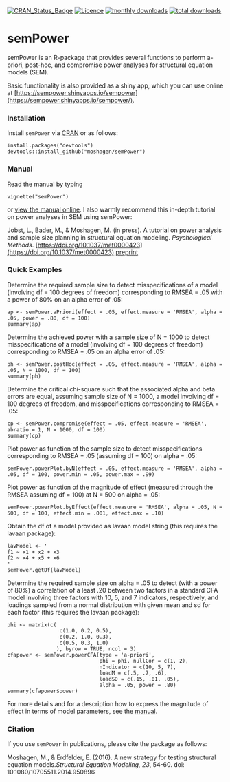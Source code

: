 [![CRAN_Status_Badge](https://www.r-pkg.org/badges/version/semPower)](https://www.r-pkg.org/badges/version/semPower)
[![Licence](https://img.shields.io/badge/licence-GPL--2-green.svg)](https://www.gnu.org/licenses/old-licenses/gpl-2.0.html)
[![monthly downloads](https://cranlogs.r-pkg.org:443/badges/semPower)](https://cranlogs.r-pkg.org:443/badges/semPower)
[![total downloads](https://cranlogs.r-pkg.org:443/badges/grand-total/semPower)](https://cranlogs.r-pkg.org:443/badges/grand-total/semPower)

semPower
=====

semPower is an R-package that provides several functions to perform a-priori, post-hoc, and compromise power analyses for structural equation models (SEM). 

Basic functionality is also provided as a shiny app, which you can use online at [https://sempower.shinyapps.io/sempower](https://sempower.shinyapps.io/sempower/).

### Installation

Install `semPower` via [CRAN](https://CRAN.R-project.org/package=semPower) or as follows:
```
install.packages("devtools")
devtools::install_github("moshagen/semPower")
```

### Manual

Read the manual by typing
```
vignette("semPower")
```
or [view the manual online](https://github.com/moshagen/semPower/blob/master/vignettes/semPower.pdf). I also warmly recommend this in-depth tutorial on power analyses in SEM using semPower:

Jobst, L., Bader, M., & Moshagen, M. (in press). A tutorial on power analysis and sample size planning in structural equation modeling. *Psychological Methods*. [https://doi.org/10.1037/met0000423](https://doi.org/10.1037/met0000423)  [preprint](https://github.com/moshagen/semPower/blob/master/vignettes/semPowerTutorial.pdf)
 

### Quick Examples

Determine the required sample size to detect misspecifications of a model (involving df = 100 degrees of freedom) corresponding to RMSEA = .05 with a power of 80% on an alpha error of .05:

```
ap <- semPower.aPriori(effect = .05, effect.measure = 'RMSEA', alpha = .05, power = .80, df = 100)
summary(ap)
```

Determine the achieved power with a sample size of N = 1000 to detect misspecifications of a model (involving df = 100 degrees of freedom) corresponding to RMSEA = .05 on an alpha error of .05:

```
ph <- semPower.postHoc(effect = .05, effect.measure = 'RMSEA', alpha = .05, N = 1000, df = 100)
summary(ph)
```

Determine the critical chi-square such that the associated alpha and beta errors are equal, assuming sample size of N = 1000, a model involving df = 100 degrees of freedom, and misspecifications corresponding to RMSEA = .05:

```
cp <- semPower.compromise(effect = .05, effect.measure = 'RMSEA', abratio = 1, N = 1000, df = 100)
summary(cp)
```

Plot power as function of the sample size to detect misspecifications corresponding to RMSEA = .05 (assuming df = 100) on alpha = .05:

```
semPower.powerPlot.byN(effect = .05, effect.measure = 'RMSEA', alpha = .05, df = 100, power.min = .05, power.max = .99)
```

Plot power as function of the magnitude of effect (measured through the RMSEA assuming df = 100) at N = 500 on alpha = .05:

```
semPower.powerPlot.byEffect(effect.measure = 'RMSEA', alpha = .05, N = 500, df = 100, effect.min = .001, effect.max = .10)
```

Obtain the df of a model provided as lavaan model string (this requires the lavaan package):

```
lavModel <- '
f1 ~ x1 + x2 + x3
f2 ~ x4 + x5 + x6
'
semPower.getDf(lavModel)
```

Determine the required sample size on alpha = .05 to detect (with a power of 80%) a correlation of a least .20 between two factors in a standard CFA model involving three factors with 10, 5, and 7 indicators, respectively, and loadings sampled from a normal distribution with given mean and sd for each factor (this requires the lavaan package):

```
phi <- matrix(c(
                 c(1.0, 0.2, 0.5),
                 c(0.2, 1.0, 0.3),
                 c(0.5, 0.3, 1.0)
                ), byrow = TRUE, ncol = 3)
cfapower <- semPower.powerCFA(type = 'a-priori', 
                              phi = phi, nullCor = c(1, 2), 
                              nIndicator = c(10, 5, 7),
                              loadM = c(.5, .7, .6), 
                              loadSD = c(.15, .01, .05),
                              alpha = .05, power = .80)
summary(cfapower$power)				
```


For more details and for a description how to express the magnitude of effect in terms of model parameters, see the [manual](https://github.com/moshagen/semPower/blob/master/vignettes/semPower.pdf).



### Citation

If you use `semPower` in publications, please cite the package as follows:

Moshagen, M., & Erdfelder, E. (2016). A new strategy for testing structural equation models.*Structural Equation Modeling, 23*, 54-60. doi: 10.1080/10705511.2014.950896
 

